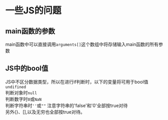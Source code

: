 # 一些JS的问题
## main函数的参数   
main函数中可以直接调用`arguments[]`这个数组中将存储输入main函数的所有参数  
## JS中的bool值  
JS中不区分数据类型，所以在进行if判断时，以下的变量将可用于bool值  
`undifined`    
判断对象时`null`  
判断数字时`0`或`NaN`  
判断字符串时`''`或`""`  注意字符串的'false'和'0'全部按true对待  
另外{}、[],以及无穷也全部按true对待。